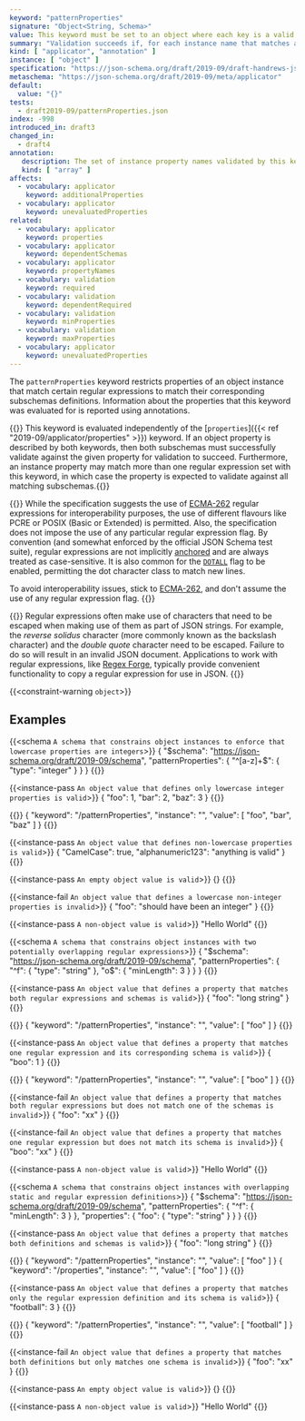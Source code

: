 ```yaml
---
keyword: "patternProperties"
signature: "Object<String, Schema>"
value: This keyword must be set to an object where each key is a valid regular expression, preferrably using the [ECMA-262](https://www.ecma-international.org/publications-and-standards/standards/ecma-262/) flavour, and each value is a valid JSON Schema
summary: "Validation succeeds if, for each instance name that matches any regular expressions that appear as a property name in this keyword's value, the child instance for that name successfully validates against each schema that corresponds to a matching regular expression."
kind: [ "applicator", "annotation" ]
instance: [ "object" ]
specification: "https://json-schema.org/draft/2019-09/draft-handrews-json-schema-02#rfc.section.9.3.2.2"
metaschema: "https://json-schema.org/draft/2019-09/meta/applicator"
default:
  value: "{}"
tests:
  - draft2019-09/patternProperties.json
index: -998
introduced_in: draft3
changed_in:
  - draft4
annotation:
   description: The set of instance property names validated by this keyword's subschema
   kind: [ "array" ]
affects:
  - vocabulary: applicator
    keyword: additionalProperties
  - vocabulary: applicator
    keyword: unevaluatedProperties
related:
  - vocabulary: applicator
    keyword: properties
  - vocabulary: applicator
    keyword: dependentSchemas
  - vocabulary: applicator
    keyword: propertyNames
  - vocabulary: validation
    keyword: required
  - vocabulary: validation
    keyword: dependentRequired
  - vocabulary: validation
    keyword: minProperties
  - vocabulary: validation
    keyword: maxProperties
  - vocabulary: applicator
    keyword: unevaluatedProperties
---
```


The `patternProperties` keyword restricts properties of an object instance that
match certain regular expressions to match their corresponding subschemas
definitions. Information about the properties that this keyword was evaluated
for is reported using annotations.

{{<common-pitfall>}} This keyword is evaluated independently of the
[`properties`]({{< ref "2019-09/applicator/properties" >}}) keyword. If an
object property is described by both keywords, then both subschemas must
successfully validate against the given property for validation to succeed.
Furthermore, an instance property may match more than one regular expression
set with this keyword, in which case the property is expected to validate
against all matching subschemas.{{</common-pitfall>}}

{{<learning-more>}} While the specification suggests the use of
[ECMA-262](https://www.ecma-international.org/publications-and-standards/standards/ecma-262/)
regular expressions for interoperability purposes, the use of different
flavours like PCRE or POSIX (Basic or Extended) is permitted. Also, the
specification does not impose the use of any particular regular expression
flag. By convention (and somewhat enforced by the official JSON Schema test
suite), regular expressions are not implicitly
[anchored](https://www.regular-expressions.info/anchors.html) and are always
treated as case-sensitive. It is also common for the
[`DOTALL`](https://tc39.es/ecma262/multipage/text-processing.html#sec-get-regexp.prototype.dotAll)
flag to be enabled, permitting the dot character class to match new lines.

To avoid interoperability issues, stick to
[ECMA-262](https://www.ecma-international.org/publications-and-standards/standards/ecma-262/),
and don't assume the use of any regular expression flag.  {{</learning-more>}}

{{<common-pitfall>}} Regular expressions often make use of characters that need
to be escaped when making use of them as part of JSON strings. For example, the
*reverse solidus* character (more commonly known as the backslash character)
and the *double quote* character need to be escaped. Failure to do so will
result in an invalid JSON document. Applications to work with regular
expressions, like [Regex Forge](https://regexforge.com), typically provide
convenient functionality to copy a regular expression for use in JSON.
{{</common-pitfall>}}

{{<constraint-warning `object`>}}

## Examples

{{<schema `A schema that constrains object instances to enforce that lowercase properties are integers`>}}
{
  "$schema": "https://json-schema.org/draft/2019-09/schema",
  "patternProperties": {
    "^[a-z]+$": { "type": "integer" }
  }
}
{{</schema>}}

{{<instance-pass `An object value that defines only lowercase integer properties is valid`>}}
{ "foo": 1, "bar": 2, "baz": 3 }
{{</instance-pass>}}

{{<instance-annotation>}}
{ "keyword": "/patternProperties", "instance": "", "value": [ "foo", "bar", "baz" ] }
{{</instance-annotation>}}

{{<instance-pass `An object value that defines non-lowercase properties is valid`>}}
{ "CamelCase": true, "alphanumeric123": "anything is valid" }
{{</instance-pass>}}

{{<instance-pass `An empty object value is valid`>}}
{}
{{</instance-pass>}}

{{<instance-fail `An object value that defines a lowercase non-integer properties is invalid`>}}
{ "foo": "should have been an integer" }
{{</instance-fail>}}

{{<instance-pass `A non-object value is valid`>}}
"Hello World"
{{</instance-pass>}}

{{<schema `A schema that constrains object instances with two potentially overlapping regular expressions`>}}
{
  "$schema": "https://json-schema.org/draft/2019-09/schema",
  "patternProperties": {
    "^f": { "type": "string" },
    "o$": { "minLength": 3 }
  }
}
{{</schema>}}

{{<instance-pass `An object value that defines a property that matches both regular expressions and schemas is valid`>}}
{ "foo": "long string" }
{{</instance-pass>}}

{{<instance-annotation>}}
{ "keyword": "/patternProperties", "instance": "", "value": [ "foo" ] }
{{</instance-annotation>}}

{{<instance-pass `An object value that defines a property that matches one regular expression and its corresponding schema is valid`>}}
{ "boo": 1 }
{{</instance-pass>}}

{{<instance-annotation>}}
{ "keyword": "/patternProperties", "instance": "", "value": [ "boo" ] }
{{</instance-annotation>}}

{{<instance-fail `An object value that defines a property that matches both regular expressions but does not match one of the schemas is invalid`>}}
{ "foo": "xx" }
{{</instance-fail>}}

{{<instance-fail `An object value that defines a property that matches one regular expression but does not match its schema is invalid`>}}
{ "boo": "xx" }
{{</instance-fail>}}

{{<instance-pass `A non-object value is valid`>}}
"Hello World"
{{</instance-pass>}}

{{<schema `A schema that constrains object instances with overlapping static and regular expression definitions`>}}
{
  "$schema": "https://json-schema.org/draft/2019-09/schema",
  "patternProperties": {
    "^f": { "minLength": 3 }
  },
  "properties": {
    "foo": { "type": "string" }
  }
}
{{</schema>}}

{{<instance-pass `An object value that defines a property that matches both definitions and schemas is valid`>}}
{ "foo": "long string" }
{{</instance-pass>}}

{{<instance-annotation>}}
{ "keyword": "/patternProperties", "instance": "", "value": [ "foo" ] }
{ "keyword": "/properties", "instance": "", "value": [ "foo" ] }
{{</instance-annotation>}}

{{<instance-pass `An object value that defines a property that matches only the regular expression definition and its schema is valid`>}}
{ "football": 3 }
{{</instance-pass>}}

{{<instance-annotation>}}
{ "keyword": "/patternProperties", "instance": "", "value": [ "football" ] }
{{</instance-annotation>}}

{{<instance-fail `An object value that defines a property that matches both definitions but only matches one schema is invalid`>}}
{ "foo": "xx" }
{{</instance-fail>}}

{{<instance-pass `An empty object value is valid`>}}
{}
{{</instance-pass>}}

{{<instance-pass `A non-object value is valid`>}}
"Hello World"
{{</instance-pass>}}
